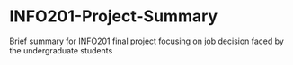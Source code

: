 # INFO201-Project-Summary
Brief summary for INFO201 final project focusing on job decision faced by the undergraduate students
